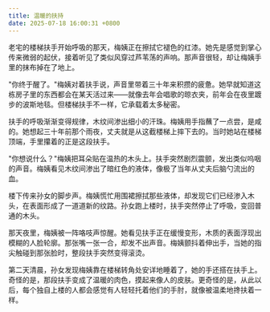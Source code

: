```yaml
---
title: 温暖的扶持
date: 2025-07-18 16:00:31 +0800
---
```


老宅的楼梯扶手开始呼吸的那天，梅姨正在擦拭它褪色的红漆。她先是感觉到掌心传来微弱的起伏，接着听见了类似风穿过芦苇荡的声响。那声音很轻，却让梅姨手里的抹布掉在了地上。

"你终于醒了。"梅姨对着扶手说，声音里带着三十年来积攒的疲惫。她早就知道这栋房子里的东西都会在某天活过来——就像去年会唱歌的晾衣夹，前年会在夜里踱步的波斯地毯。但楼梯扶手不一样，它承载着太多秘密。

扶手的呼吸渐渐变得规律，木纹间渗出细小的汗珠。梅姨用手指蘸了一点尝，是咸的。她想起三十年前那个雨夜，丈夫就是从这截楼梯上摔下去的。当时她站在楼梯顶端，手里攥着的正是这段扶手。

"你想说什么？"梅姨把耳朵贴在温热的木头上。扶手突然剧烈震颤，发出类似呜咽的声音。梅姨看见木纹间渗出了暗红色的液体，像极了当年从丈夫后脑勺流出的血。

楼下传来孙女的脚步声。梅姨慌忙用围裙擦拭那些液体，却发现它们已经渗入木头，在表面形成了一道道新的纹路。孙女跑上楼时，扶手突然停止了呼吸，变回普通的木头。

那天夜里，梅姨被一阵咯吱声惊醒。她看见扶手正在缓慢变形，木质的表面浮现出模糊的人脸轮廓。那张嘴一张一合，却发不出声音。梅姨颤抖着伸出手，当她的指尖触碰到那张脸时，整段扶手突然变得滚烫。

第二天清晨，孙女发现梅姨靠在楼梯转角处安详地睡着了，她的手还搭在扶手上。奇怪的是，那段扶手变成了温暖的肉色，摸起来像人的皮肤。更奇怪的是，从此以后，每个独自上楼的人都会感觉有人轻轻托着他们的手肘，就像被温柔地搀扶着一样。
